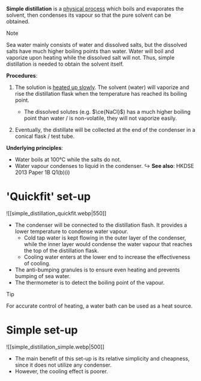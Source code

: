 **Simple distillation** is a <u>physical process</u> which boils and evaporates the solvent, then condenses its vapour so that the pure solvent can be obtained.

> [!note]
> Sea water mainly consists of water and dissolved salts, but the dissolved salts have much higher boiling points than water. Water will boil and vaporize upon heating while the dissolved salt will not. Thus, simple distillation is needed to obtain the solvent itself.

**Procedures**:
1. The solution is <u>heated up slowly</u>. The solvent (water) will vaporize and rise the distillation flask when the temperature has reached its boiling point.
	- The dissolved solutes (e.g. $\ce{NaCl}$) has a much higher boiling point than water / is non-volatile, they will not vaporize easily.

2. Eventually, the <span class="hi-green">distillate</span> will be collected at the end of the condenser in a conical flask / test tube.

**Underlying principles**:
- Water boils at 100°C while the salts do not.
- Water vapour condenses to liquid in the condenser.
↪️ **See also**: HKDSE 2013 Paper 1B Q1(b)(i)

# 'Quickfit' set-up
![[simple_distillation_quickfit.webp|550]]
- The <span class="hi-green">condenser</span> will be connected to the distillation flash. It provides a lower temperature to condense water vapour.
	- Cold tap water is kept flowing in the outer layer of the condenser, while the inner layer would condense the water vapour that reaches the top of the distillation flask.
	- Cooling water enters at the lower end to increase the effectiveness of cooling.
- The <span class="hi-green">anti-bumping granules</span> is to ensure even heating and prevents bumping of sea water.
- The <span class="hi-green">thermometer</span> is to detect the boiling point of the vapour.

> [!tip]
> For accurate control of heating, a <span class="hi-green">water bath</span> can be used as a heat source.

# Simple set-up
![[simple_distillation_simple.webp|500]]
- The main benefit of this set-up is its relative simplicity and cheapness, since it does not utilize any condenser.
- However, the cooling effect is poorer.
